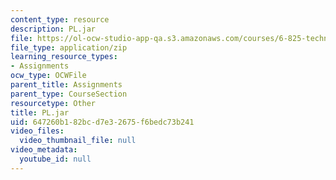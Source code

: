 ```yaml
---
content_type: resource
description: PL.jar
file: https://ol-ocw-studio-app-qa.s3.amazonaws.com/courses/6-825-techniques-in-artificial-intelligence-sma-5504-fall-2002/647260b182bcd7e32675f6bedc73b241_PL.jar
file_type: application/zip
learning_resource_types:
- Assignments
ocw_type: OCWFile
parent_title: Assignments
parent_type: CourseSection
resourcetype: Other
title: PL.jar
uid: 647260b1-82bc-d7e3-2675-f6bedc73b241
video_files:
  video_thumbnail_file: null
video_metadata:
  youtube_id: null
---
```

